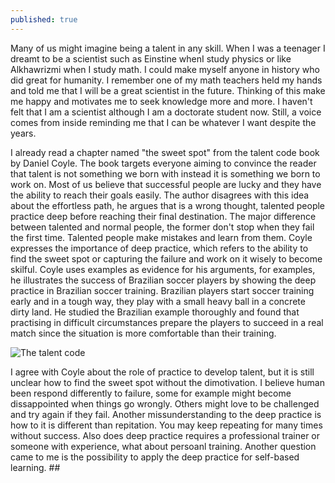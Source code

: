 ```yaml
---
published: true
---
```

Many of us might imagine being a talent in any skill. When I was a teenager I dreamt to be a scientist such as Einstine whenI study physics or like Alkhawrizmi when I study math. I could make myself anyone in history who did great for humanity. I remember one of my math teachers held my hands and told me that I will be a great scientist in the future. Thinking of this make me happy and motivates me to seek knowledge more and more. I haven't felt that I am a scientist although I am a doctorate student now. Still, a voice comes from inside reminding me that I can be whatever I want despite the years. 

I already read a chapter named "the sweet spot" from the talent code book by Daniel Coyle. The book targets everyone aiming to convince the reader that talent is not something we born with instead it is something we born to work on. Most of us believe that successful people are lucky and they have the ability to reach their goals easily. The author disagrees with this idea about the effortless path, he argues that is a wrong thought, talented people practice deep before reaching their final destination. The major difference between talented and normal people, the former don't stop when they fail the first time. Talented people make mistakes and learn from them. Coyle expresses the importance of deep practice, which refers to the ability to find the sweet spot or capturing the failure and work on it wisely to become skilful.
Coyle uses examples as evidence for his arguments, for examples, he illustrates the success of Brazilian soccer players by showing the deep practice in Brazilian soccer training. Brazilian players start soccer training early and in a tough way, they play with a small heavy ball in a concrete dirty land. He studied the Brazilian example thoroughly and found that practising in difficult circumstances prepare the players to succeed in a real match since the situation is more comfortable than their training.


![The talent code](https://images-na.ssl-images-amazon.com/images/I/41A1Ed5UwzL._SX323_BO1,204,203,200_.jpg)

I agree with Coyle about the role of practice to develop talent, but it is still unclear how to find the sweet spot without the dimotivation. I believe human been respond differently to failure, some for example might become dissappointed when things go wrongly. Others might love to be challenged and try again if they fail. Another missunderstanding to the deep practice is how to it is different than repitation. You may keep repeating for many times without success. Also does deep practice requires a professional trainer or someone with experience, what about persoanl training. Another question came to me is the possibility to apply the deep practice for self-based learning. ##
